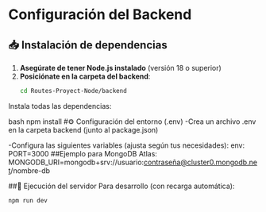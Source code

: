 # Configuración del Backend

## 📥 Instalación de dependencias

1. **Asegúrate de tener Node.js instalado** (versión 18 o superior)
2. **Posiciónate en la carpeta del backend**:
   ```bash
   cd Routes-Proyect-Node/backend
Instala todas las dependencias:

bash
npm install
#⚙️ Configuración del entorno (.env)
-Crea un archivo .env en la carpeta backend (junto al package.json)

-Configura las siguientes variables (ajusta según tus necesidades):
   env:
   PORT=3000
   ##Ejemplo para MongoDB Atlas:
    MONGODB_URI=mongodb+srv://usuario:contraseña@cluster0.mongodb.net/nombre-db

##🚀 Ejecución del servidor
Para desarrollo (con recarga automática):
```bash
npm run dev
